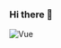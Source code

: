 ### Hi there 👋

![Vue](https://img.shields.io/badge/Vue.js-4FC08D.svg?style=for-the-badge&logo=vuedotjs&logoColor=white)

<!--
**ThomF/ThomF** is a ✨ _special_ ✨ repository because its `README.md` (this file) appears on your GitHub profile.

Here are some ideas to get you started:

- 🔭 I’m currently working on ...
- 🌱 I’m currently learning ...
- 👯 I’m looking to collaborate on ...
- 🤔 I’m looking for help with ...
- 💬 Ask me about ...
- 📫 How to reach me: ...
- 😄 Pronouns: ...
- ⚡ Fun fact: ...
-->
